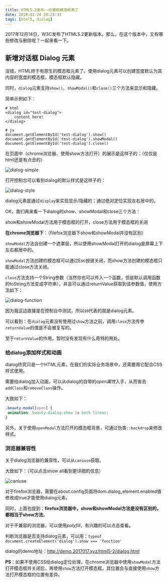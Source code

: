 ```yaml
---
title: HTML5.2发布——你要的模态框来了
date: 2018-01-24 20:23:33
tags: [html5, dialog]
---
```


2017年12月14日，W3C发布了HTML5.2更新版本。那么，在这个版本中，又有哪些修改与删除呢？一起来看一下。

## 新增对话框 Dialog 元素

没错，HTML终于有原生的模态框元素了。使用dialog元素可以创建宽度默认为其内容的宽度的模态框，模态框默认隐藏。

同时，`dialog`元素支持`show()`、`showModal()`和`close()`三个方法来显示和隐藏。

简单示例如下：

```
# html
<dialog id="test-dialog">
    content here!
</dialog>

# js
document.getElementById('test-dialog').show()
document.getElementById('test-dialog').showModal()
document.getElementById('test-dialog').close()
```

在页面中（chrome浏览器、使用show方法打开）的展示是这样子的：（仅仅是html还是有点丑的）

![dialog-simple](//web-site-files.ashshen.cc/blog/html5.2/dialog-show.png)

打开控制台可以看到dialog的默认样式是这样子的：

![dialog-style](//web-site-files.ashshen.cc/blog/html5.2/dialog-style.png)

dialog元素是通过`display`来实现显示/隐藏的；通过绝对定位实现左右居中的。

OK，我们再来看一下dialog的show、showModal和close三个方法：

show和showModal方法用于模态框的打开，close方法用于模态框的关闭

**在chrome浏览器下**：（filefox浏览器下show和showModal并没有区别）

`showModal`方法会创建一个遮罩层，所以使用showModal打开的dialog是屏幕上下左右都居中的。

`showModal`方法创建的模态框可以通过Esc按键关闭，而show方法创建的模态框只能通过close方法关闭。

`close`方法支持一个String参数（当然你也可以传入一个函数，但是默认调用函数的toString方法变成字符串），并且可以通过returnValue获取到该参数值，使用方法如下：

![dialog-function](//web-site-files.ashshen.cc/blog/html5.2/dialog-close.png)

因为我这边直接是在控制台中测试，所以`$0`代表的就是dialog元素。

可以看到：在`dialog`元素没有使用过`show`方法之前，调用`close`方法传参`returnValue`的值是不会被复写的。

至于`returnValue`的作用，暂时没有发现有什么奇特的用处。

### 给dialog添加样式和动画

dialog终究只是一个HTML元素，在我们的实际业务场景中，还需要用它配合CSS样式使用。

需要给dialog加入动画，可以从dialog的自带的*open属性*入手，从而省去`addClass`和`removeClass`操作。

大致如下：

``` css
.beauty-modal[open] {
 animation: beauty-dialog-show 1s both linear;
}
```
另外，关于使用`openModal`方法打开的模态框背景，可通过伪类`::backdrop`来修改样式。

### 浏览器兼容性

关于dialog浏览器的兼容性，可以从`caniuse`获取。

大致如下：（可以点击show all看到更详细的信息）

![caniuse](//web-site-files.ashshen.cc/blog/html5.2/dialog-broswer.png)

对于firefox浏览器，需要在about:config页面将dom.dialog_element.enabled值修改成true才能使用dialog元素。

同时，上面也提到：**firefox浏览器中，show和showModal方法是没有区别的，都相当于show方法**。

对于不兼容的浏览器，可以使用*polyfill*，有兴趣的可以点击查看。

判断浏览器是否支持dialog元素，可以用：`typeof document.createElement('dialog').show === 'function'`

dialog的demo地址：http://demo.2017017.xyz/html5-2/dialog.html

**PS**：如果不使用CSS给dialog定位处理，在chrome浏览器中使用`showModal`方法打开模态框并关闭后，再使用`show`方法打开模态框，其位置会与直接使用`show`方法打开模态框的位置有差异。

